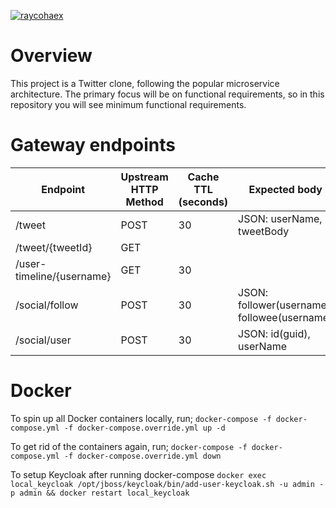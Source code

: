 [![raycohaex](https://circleci.com/gh/raycohaex/kwetter-microservice.svg?style=svg)](https://app.circleci.com/pipelines/github/raycohaex/kwetter-microservice)


# Overview
This project is a Twitter clone, following the popular microservice architecture. The primary focus will be on functional requirements, so in this repository you will see minimum functional requirements.

# Gateway endpoints
| Endpoint                            | Upstream HTTP Method | Cache TTL (seconds) | Expected body |
|-------------------------------------|----------------------|--------------------|----------------|
| /tweet                              | POST                 | 30                 | JSON: userName, tweetBody |
| /tweet/{tweetId}                    | GET                  |                     | |
| /user-timeline/{username}           | GET                  | 30                 | |
| /social/follow                       | POST                 | 30                 | JSON: follower(username), followee(username)|
| /social/user                         | POST                 | 30                 | JSON: id(guid), userName|

# Docker
To spin up all Docker containers locally, run;
```docker-compose -f docker-compose.yml -f docker-compose.override.yml up -d```

To get rid of the containers again, run;
```docker-compose -f docker-compose.yml -f docker-compose.override.yml down```

To setup Keycloak after running docker-compose
```docker exec local_keycloak /opt/jboss/keycloak/bin/add-user-keycloak.sh -u admin -p admin && docker restart local_keycloak```